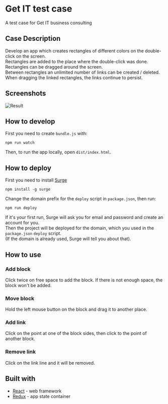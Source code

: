 # Get IT test case
A test case for Get IT business consulting

## Case Description
Develop an app which creates rectangles of different colors on the double-click on the screen.  
Rectangles are added to the place where the double-click was done.  
Rectangles can be dragged around the screen.  
Between rectangles an unlimited number of links can be created / deleted.  
When dragging the linked rectangles, the links continue to persist.

## Screenshots
<img src="https://github.com/fortymorgan/getITtest/blob/master/screenshots/Blocks.png" alt="Result" title="Result" />

## How to develop
First you need to create `bundle.js` with:
```
npm run watch
```
Then, to run the app locally, open `dist/index.html`.

## How to deploy
First you need to install [Surge](http://surge.sh)
```
npm install -g surge
```
Change the domain prefix for the `deploy` script in `package.json`, then run:
```
npm run deploy
```
If it's your first run, Surge will ask you for email and password and create an account for you.  
Then the project will be deployed for the domain, which you used in the `package.json` `deploy` script.  
(If the domain is already used, Surge will tell you about that).

## How to use

### Add block
Click twice on free space to add the block. If there is not enough space, the block won't be added.

### Move block
Hold the left mouse button on the block and drag it to another place.

### Add link
Click on the point at one of the block sides, then click to the point of another block.

### Remove link
Click on the link line and it will be removed.

## Built with
- [React](https://github.com/facebook/react) - web framework
- [Redux](https://github.com/reduxjs/redux) - app state container

